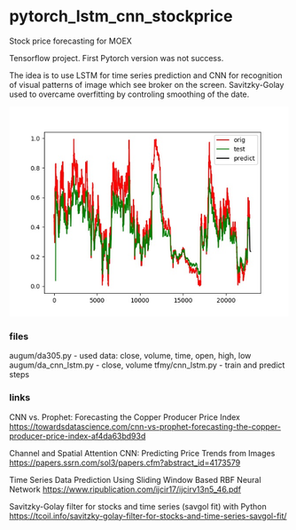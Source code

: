 # pytorch_lstm_cnn_stockprice
Stock price forecasting for MOEX

Tensorflow project. First Pytorch version was not success.

The idea is to use LSTM for time series prediction and CNN for
recognition of visual patterns of image which see broker on the
screen.
Savitzky-Golay used to overcame overfitting by controling smoothing of the date.

![Alt text](https://github.com/Anoncheg1/lstm_cnn_stockprice/blob/main/tfmy/MGNT_150130_200204.csv.jpg)

### files
augum/da305.py - used data: close, volume, time, open, high, low
augum/da_cnn_lstm.py - close, volume
tfmy/cnn_lstm.py - train and predict steps

### links
CNN vs. Prophet: Forecasting the Copper Producer Price Index https://towardsdatascience.com/cnn-vs-prophet-forecasting-the-copper-producer-price-index-af4da63bd93d

Channel and Spatial Attention CNN: Predicting Price Trends from Images https://papers.ssrn.com/sol3/papers.cfm?abstract_id=4173579

Time Series Data Prediction Using Sliding Window Based RBF Neural Network https://www.ripublication.com/ijcir17/ijcirv13n5_46.pdf

Savitzky-Golay filter for stocks and time series (savgol fit) with Python https://tcoil.info/savitzky-golay-filter-for-stocks-and-time-series-savgol-fit/
